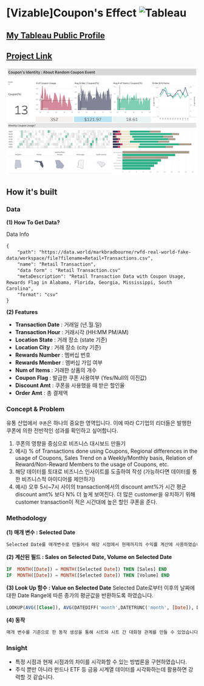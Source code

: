# [Vizable]Coupon's Effect <img alt="Tableau" src ="https://img.shields.io/badge/Tableau-E97627.svg?&style=for-the-badge&logo=Tableau&logoColor=white"/>

## [My Tableau Public Profile](https://public.tableau.com/app/profile/.67511519/)

## [Project Link](https://public.tableau.com/app/profile/.67511519/viz/VizableCouponsEffect/1?publish=yes)
![](https://github.com/jhbale11/Tableau_Public/blob/639de3dae2c7e2449e677e3d84a13ea407c93cb4/%5BVizable%5DCoupon's%20Effect/%5BVizable%5DCoupon's%20Effect.png)

## How it's built

### Data

**(1) How To Get Data?**

Data Info
```
{
    "path": "https://data.world/markbradbourne/rwfd-real-world-fake-data/workspace/file?filename=Retail+Transactions.csv",
    "name": "Retail Transaction",
    "data form" : "Retail Transaction.csv"
    "metaDescription": "Retail Transaction Data with Coupon Usage, Rewards Flag in Alabama, Florida, Georgia, Mississippi, South Carolina",
    "format": "csv"
}
```
**(2) Features**
- **Transaction Date** : 거래일 (년.월.일)
- **Transaction Hour** : 거래시각 (HH:MM PM/AM)
- **Location State** : 거래 장소 (state 기준)
- **Location City** : 거래 장소 (city 기준)
- **Rewards Number** : 멤버십 번호
- **Rewards Member** : 멤버십 가입 여부
- **Num of Items** : 거래한 상품의 개수
- **Coupon Flag** : 발급한 쿠폰 사용여부 (Yes/Null의 이진값)
- **Discount Amt** : 쿠폰을 사용했을 때 받은 할인율
- **Order Amt** : 총 결제액

### Concept & Problem

유통 산업에서 `쿠폰`은 하나의 중요한 영역입니다. 이에 따라 C기업의 리더들은 발행한 쿠폰에 의한 전반적인 성과를 확인하고 싶어합니다.

1. 쿠폰의 영향을 중심으로 비즈니스 대시보드 만들기
2. 예시) % of Transactions done using Coupons, Regional differences in the usage of Coupons, Sales Trend on a Weekly/Monthly basis, Relation of Reward/Non-Reward Members to the usage of Coupons, etc.
3. 해당 데이터를 토대로 비즈니스 인사이트를 도출하여 작성 (가능하다면 데이터를 통한 비즈니스적 아이디어를 제안하기)
4. 예시) 오후 5시~7시 사이의 transaction에서의 discount amt%가 시간 평균 discount amt% 보다 N% 더 높게 보여진다. 더 많은 customer을 유치하기 위해 customer transaction이 적은 시간대에 높은 할인 쿠폰을 준다.

### Methodology
**(1) 매개 변수 : Selected Date**
```bash
Selected Date를 매개변수로 만들어서 해당 시점에서 현재까지의 수익률 계산에 사용하였습니다. Selected Date를 여러 시트에 동작으로 연동하여 Selected Date의 변화에 따라 생성한 여러 계산된 필드가 변화할 수 있도록 설정하였습니다.
```
**(2) 계산된 필드 : Sales on Selected Date, Volume on Selected Date**
```SQL
IF  MONTH([Date]) = MONTH([Selected Date]) THEN [Sales] END
IF  MONTH([Date]) = MONTH([Selected Date]) THEN [Volume] END
```

**(3) Look Up 함수 : Value on Selected Date**
Selected Date로부터 이후의 날짜에 대한 Date Range에 따른 종가의 평균값을 반환하도록 하였습니다.
```SQL
LOOKUP(AVG([Close]), AVG(DATEDIFF('month',DATETRUNC('month', [Date]), DATETRUNC('month',[Selected Date]))))
```
**(4) 동작**
```bash
매개 변수를 기준으로 한 동작 생성을 통해 시트와 시트 간 대화형 관계를 만들 수 있었습니다. Selected Date의 변화에 따라 모든 시트가 Dynamic하게 달라지도록 구현하였습니다.
```

### Insight
- 특정 시점과 현재 시점과의 차이를 시각화할 수 있는 방법론을 구현하였습니다.
- 주식 뿐만 아니라 펀드나 ETF 등 금융 시계열 데이터를 시각화하는데 활용하면 강력할 것 같습니다.




